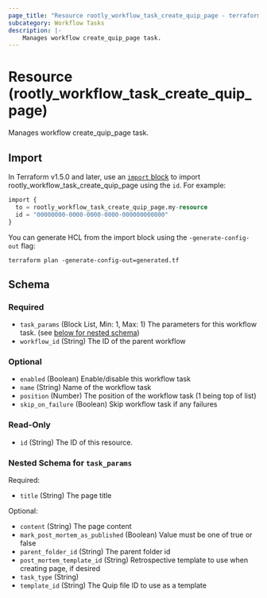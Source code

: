 ```yaml
---
page_title: "Resource rootly_workflow_task_create_quip_page - terraform-provider-rootly"
subcategory: Workflow Tasks
description: |-
    Manages workflow create_quip_page task.
---
```


# Resource (rootly_workflow_task_create_quip_page)

Manages workflow create_quip_page task.



## Import

In Terraform v1.5.0 and later, use an [`import` block](https://developer.hashicorp.com/terraform/language/import) to import rootly_workflow_task_create_quip_page using the `id`. For example:

```terraform
import {
  to = rootly_workflow_task_create_quip_page.my-resource
  id = "00000000-0000-0000-0000-000000000000"
}
```

You can generate HCL from the import block using the `-generate-config-out` flag:

```console
terraform plan -generate-config-out=generated.tf
```

<!-- schema generated by tfplugindocs -->
## Schema

### Required

- `task_params` (Block List, Min: 1, Max: 1) The parameters for this workflow task. (see [below for nested schema](#nestedblock--task_params))
- `workflow_id` (String) The ID of the parent workflow

### Optional

- `enabled` (Boolean) Enable/disable this workflow task
- `name` (String) Name of the workflow task
- `position` (Number) The position of the workflow task (1 being top of list)
- `skip_on_failure` (Boolean) Skip workflow task if any failures

### Read-Only

- `id` (String) The ID of this resource.

<a id="nestedblock--task_params"></a>
### Nested Schema for `task_params`

Required:

- `title` (String) The page title

Optional:

- `content` (String) The page content
- `mark_post_mortem_as_published` (Boolean) Value must be one of true or false
- `parent_folder_id` (String) The parent folder id
- `post_mortem_template_id` (String) Retrospective template to use when creating page, if desired
- `task_type` (String)
- `template_id` (String) The Quip file ID to use as a template
